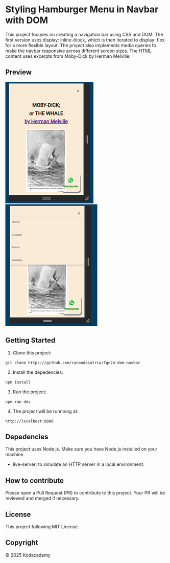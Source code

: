# Styling Hamburger Menu in Navbar with DOM

This project focuses on creating a navigation bar using CSS and DOM. The first version uses display: inline-block, which is then iterated to display: flex for a more flexible layout. The project also implements media queries to make the navbar responsive across different screen sizes. The HTML content uses excerpts from Moby-Dick by Herman Melville.

## Preview
![Preview](src/defaultmobile.png)
![Preview](src/hamburgermobile.png)


## Getting Started
1. Clone this project:
```
git clone https://github.com/ranandasatria/fgo24-dom-navbar
```

2. Install the depedencies:
```
npm install
```

3. Run the project:
```
npm run dev
```

4. The project will be runnning at:
``` 
http://localhost:8080
```

## Depedencies

This project uses Node.js. Make sure you have Node.js installed on your machine.

- live-server: to simulate an HTTP server in a local environment.

## How to contribute

Please open a Pull Request (PR) to contribute to this project.
Your PR will be reviewed and merged if necessary.

## License

This project following MIT License.

## Copyright
&copy; 2025 Kodacademy


